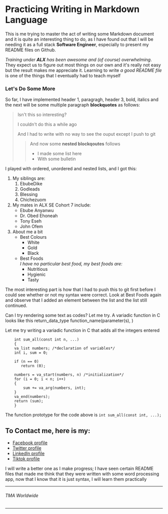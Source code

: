 # Practicing Writing in Markdown Language 
This is me trying to master the act of writing some Markdown document and it is
quite an interesting thing to do, as I have found out that I will be needing it
as a full stack __Software Engineer__, especially to present my README files on
Github.

_Training under **ALX** has been awesome and (of course) overwhelming_. They expect
us to figure out most things on our own and it's really not easy but the result
makes me appreciate it. Learning to write *a good README file* is one of the
things that I eventually had to teach myself

### Let's Do Some More
So far, I have implemented header 1, paragragh, header 3, bold, italics and the
next will be some multiple paragraph **blockquotes** as follows:

> Isn't this so interesting?
>
> I couldn't do this a while ago
>
> And I had to write with no way to see the ouput except I push to git
>
>> And now some **nested blockqoutes** follows
>>
>> - I made some list here
>> - With some bulletin


I played with ordered, unordered and nested lists, and I got this:
1. My siblings are:
   1. EbubeDike
   2. Godleads
   3. Blessing
   4. Chichezuom
2. My mates in ALX SE Cohort 7 include:
   + Ebube Anyanwu
   + Dr. Obed Ehoneah
   + Tony Eseh
   + John Ofem
3. About me a bit
   - Best Colours
     - White
     - Gold
     - Black
   - Best Foods\
     	  *I have no particular best food, my best foods are:*
     - Nutritious
     - Hygienic
     - Tasty

The most interesting part is how that I had to push this to git first before
I could see whether or not my syntax were correct. Look at Best Foods again
and observe that I added an element between the list and the list still
continued.

Can I try rendering some text as codes? Let me try. A variadic function in
C looks like this
  return_data_type function_name(parameter(s), <eclipse>)

Let me try writing a variadic function in C that adds all the integers entered
```
    int sum_all(const int n, ...)
    {
	va_list numbers; /*declaration of variables*/
	int i, sum = 0;

	if (n == 0)
	   return (0);

	numbers = va_start(numbers, n) /*initialization*/
	for (i = 0; i < n; i++)
	{
		sum += va_arg(numbers, int);
	}
	va_end(numbers);
	return (sum);
    }
```

The function prototype for the code above is `int sum_all(const int, ...);`


## To Contact me, here is my:
- [Facebook profile](https://fb.me/tpauldike)
- [Twitter profile](https://twitter.com/tpauldike)
- [LinkedIn profile](https://www.linkedin.com/in/topman-paul-dike-bbb330143)
- [Tiktok profile](tiktok.com/@tpauldike)

I will write a better one as I make progress; I have seen certain README
files that made me think that they were written with some word processing
app, now that I know that it is just syntax, I will learn them practically

---
###### TMA Worldwide
---